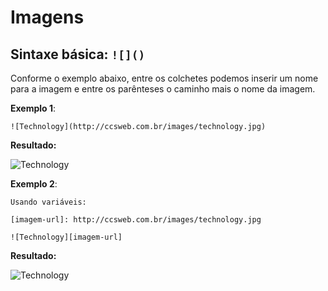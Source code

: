 # **Imagens**

## **Sintaxe básica**: `![]()`

Conforme o exemplo abaixo, entre os colchetes podemos inserir um nome para a imagem e entre os parênteses o caminho mais o nome da imagem.

**Exemplo 1**:

    ![Technology](http://ccsweb.com.br/images/technology.jpg)

**Resultado:**

![Technology](http://ccsweb.com.br/images/technology.jpg)

**Exemplo 2**:

    Usando variáveis:

    [imagem-url]: http://ccsweb.com.br/images/technology.jpg

    ![Technology][imagem-url]

**Resultado:**

[imagem-url]: http://ccsweb.com.br/images/technology.jpg

![Technology][imagem-url]